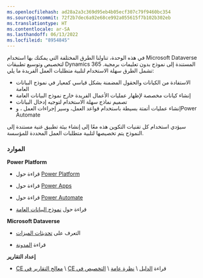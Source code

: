 ```yaml
---
ms.openlocfilehash: ad28a2a3c369d95eb4b05ecf307c79f9460bc354
ms.sourcegitcommit: 72f2b7dec6a92e68ce992a055615f7b102b302eb
ms.translationtype: HT
ms.contentlocale: ar-SA
ms.lasthandoff: 06/13/2022
ms.locfileid: "8954845"
---
```

في هذه الوحدة، تناولنا الطرق المختلفة التي يمكنك بها استخدام Microsoft Dataverse لتخصيص وتوسيع تطبيقات Dynamics 365 المستندة إلى نموذج بدون تعليمات برمجية. تشمل الطرق سهلة الاستخدام لتلبية متطلبات العمل الفريدة ما يلي:

- الاستفادة من الكيانات والحقول المضمنة بشكل قياسي كمعيار في نموذج البيانات العامة
- إنشاء كيانات مخصصة لإظهار عمليات الأعمال الفريدة خارج نموذج البيانات العامة
- تصميم نماذج سهلة الاستخدام لتوجيه إدخال البيانات
- إنشاء عمليات أتمتة بسيطة باستخدام قواعد العمل، وسير إجراءات العمل ، وPower Automate 

سيؤدي استخدام كل تقنيات التكوين هذه معًا إلى إنشاء بيئة تطبيق غنية مستندة إلى النموذج يتم تخصيصها لتلبية متطلبات العمل المحددة للمؤسسة.

### <a name="resources"></a>الموارد

**Power Platform**

-   قراءة حول [Power Platform](https://powerplatform.com/)

-   قراءة حول [Power Apps](/powerapps/)

-   قراءة حول [Power Automate](/power-automate/index)

-   قراءة حول [نموذج البيانات العامة](/common-data-model/)

**Microsoft Dataverse**

-   التعرف على [تحديثات الميزات](https://powerapps.microsoft.com/blog/category/common-data-service/)

-   قراءة [المدونة](https://powerapps.microsoft.com/blog/category/common-data-service/)

**‏‫إعداد التقارير‬**

-   قراءة [الدليل](/dynamics365/customerengagement/on-premises/analytics/reporting-analytics-with-dynamics-365)
    \ [نظرة عامة](/dynamics365/customerengagement/on-premises/analytics/get-started-writing-reports)
    \ [‏‫التخصيص في CE](/dynamics365/customerengagement/on-premises/customize/customize-organize-reports)
    \ [معالج التقارير في CE](/dynamics365/customerengagement/on-premises/basics/create-edit-copy-report-wizard)
